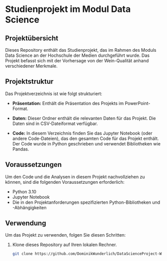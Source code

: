 # Studienprojekt im Modul Data Science

## Projektübersicht

Dieses Repository enthält das Studienprojekt, das im Rahmen des Moduls Data Science an der Hochschule der Medien durchgeführt wurde. Das Projekt befasst sich mit der Vorhersage von der Wein-Qualität anhand verschiedener Merkmale.

## Projektstruktur

Das Projektverzeichnis ist wie folgt strukturiert:

- **Präsentation:** Enthält die Präsentation des Projekts im PowerPoint-Format.

- **Daten:** Dieser Ordner enthält die relevanten Daten für das Projekt. Die Daten sind in CSV-Dateiformat verfügbar.

- **Code:** In diesem Verzeichnis finden Sie das Jupyter Notebook (oder andere Code-Dateien), das den gesamten Code für das Projekt enthält. Der Code wurde in Python geschrieben und verwendet Bibliotheken wie Pandas.

## Voraussetzungen

Um den Code und die Analysen in diesem Projekt nachvollziehen zu können, sind die folgenden Voraussetzungen erforderlich:

- Python 3.10
- Jupyter Notebook
- Die in den Projektanforderungen spezifizierten Python-Bibliotheken und -Abhängigkeiten

## Verwendung

Um das Projekt zu verwenden, folgen Sie diesen Schritten:

1. Klone dieses Repository auf Ihren lokalen Rechner.

   ```bash
   git clone https://github.com/DominikWunderlich/DataScienceProject-WineQuality.git
